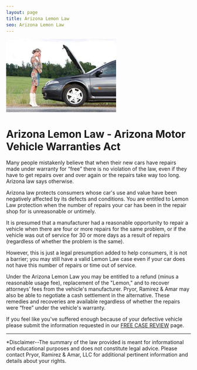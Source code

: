 ```yaml
---
layout: page
title: Arizona Lemon Law
seo: Arizona Lemon Law
---
```


<img src="/images/broke3.jpg" class="right">

# Arizona Lemon Law - Arizona Motor Vehicle Warranties Act

Many people mistakenly believe that when their new cars have repairs made under warranty for “free” there is no violation of the law, even if they have to get repairs over and over again or the repairs take way too long. Arizona law says otherwise. 

Arizona law protects consumers whose car's use and value have been negatively affected by its defects and conditions. You are entitled to Lemon Law protection when the number of repairs your car has been in the repair shop for is unreasonable or untimely.  

It is presumed that a manufacturer had a reasonable opportunity to repair a vehicle when there are four or more repairs for the same problem, or if the vehicle was out of service for 30 or more days as a result of repairs (regardless of whether the problem is the same). 

However, this is just a legal presumption added to help consumers, it is not a barrier; you may still have a valid Lemon Law case even if your car does not have this number of repairs or time out of service. 

Under the Arizona Lemon Law you may be entitled to a refund (minus a reasonable usage fee), replacement of the "Lemon," and to recover attorneys’ fees from the vehicle's manufacturer. Pryor, Ramirez & Amar may also be able to negotiate a cash settlement in the alternative. These remedies and recoveries are available regardless of whether the repairs were “free” under the vehicle's warranty.

If you feel like you've suffered enough because of your defective vehicle please submit the information requested in our [FREE CASE REVIEW](/lemon-law-free-case-review.html) page.

<hr>

*Disclaimer--The summary of the law provided is meant for informational and educational purposes and does not constitute legal advice. Please contact Pryor, Ramirez & Amar, LLC for additional pertinent information and details about your rights.